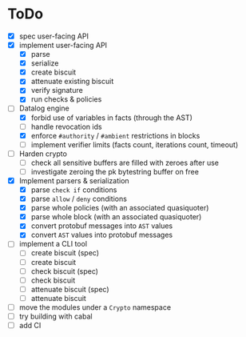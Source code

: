 # ToDo

- [x] spec user-facing API
- [x] implement user-facing API
  - [x] parse
  - [x] serialize
  - [x] create biscuit
  - [x] attenuate existing biscuit
  - [x] verify signature
  - [x] run checks & policies

- [ ] Datalog engine
  - [x] forbid use of variables in facts (through the AST)
  - [ ] handle revocation ids
  - [x] enforce `#authority` / `#ambient` restrictions in blocks
  - [ ] implement verifier limits (facts count, iterations count, timeout)

- [ ] Harden crypto
  - [ ] check all sensitive buffers are filled with zeroes after use
  - [ ] investigate zeroing the pk bytestring buffer on free

- [x] Implement parsers & serialization
  - [x] parse `check if` conditions
  - [x] parse `allow` / `deny` conditions
  - [x] parse whole policies (with an associated quasiquoter)
  - [x] parse whole block (with an associated quasiquoter)
  - [x] convert protobuf messages into `AST` values
  - [x] convert `AST` values into protobuf messages

- [ ] implement a CLI tool
  - [ ] create biscuit (spec)
  - [ ] create biscuit
  - [ ] check biscuit (spec)
  - [ ] check biscuit
  - [ ] attenuate biscuit (spec)
  - [ ] attenuate biscuit

- [ ] move the modules under a `Crypto` namespace
- [ ] try building with cabal
- [ ] add CI
